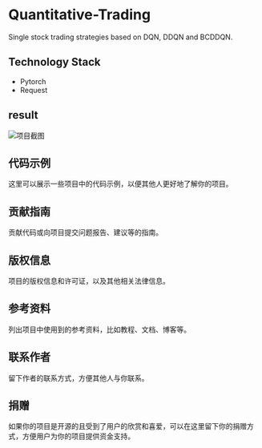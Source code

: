 # Quantitative-Trading
Single stock trading strategies based on DQN, DDQN and BCDDQN. 

## Technology Stack

- Pytorch
- Request

## result

![项目截图](/path/to/screenshot.png)

## 代码示例

这里可以展示一些项目中的代码示例，以便其他人更好地了解你的项目。

## 贡献指南

贡献代码或向项目提交问题报告、建议等的指南。

## 版权信息

项目的版权信息和许可证，以及其他相关法律信息。

## 参考资料

列出项目中使用到的参考资料，比如教程、文档、博客等。

## 联系作者

留下作者的联系方式，方便其他人与你联系。

## 捐赠

如果你的项目是开源的且受到了用户的欣赏和喜爱，可以在这里留下你的捐赠方式，方便用户为你的项目提供资金支持。
